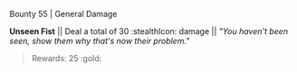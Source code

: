 Bounty 55 | General Damage

**Unseen Fist** || Deal a total of 30 :stealthIcon: damage ||
*"You haven't been seen, show them why that's now their problem."*
> Rewards: 25 :gold:
